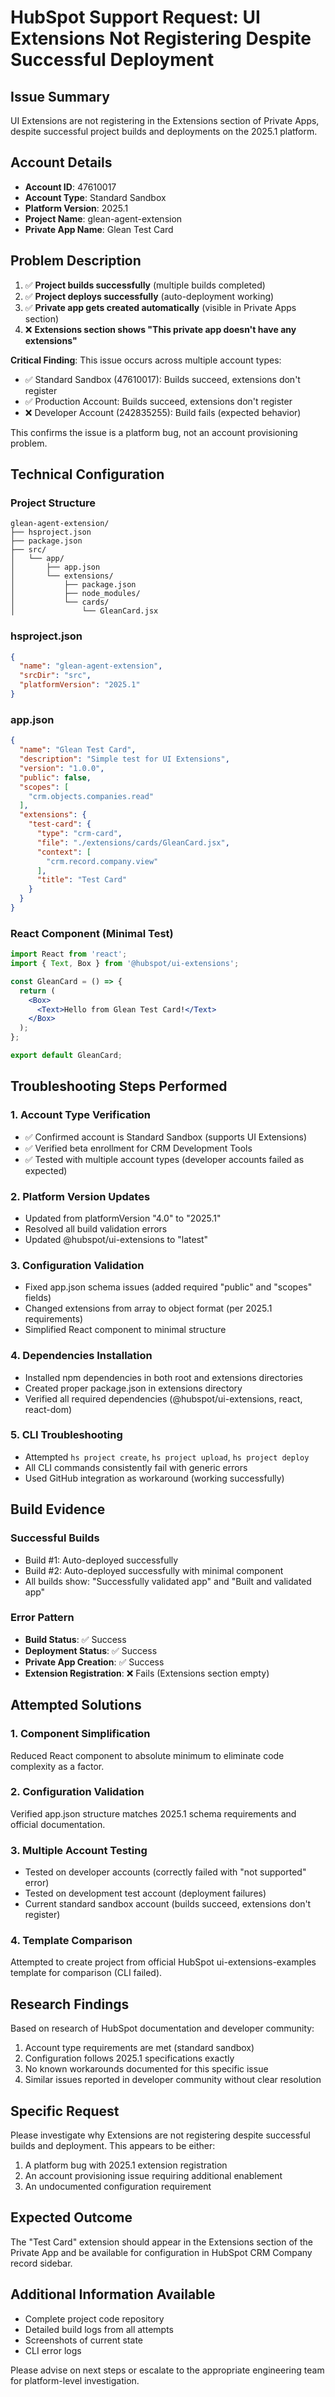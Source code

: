 # HubSpot Support Request: UI Extensions Not Registering Despite Successful Deployment

## **Issue Summary**
UI Extensions are not registering in the Extensions section of Private Apps, despite successful project builds and deployments on the 2025.1 platform.

## **Account Details**
- **Account ID**: 47610017
- **Account Type**: Standard Sandbox
- **Platform Version**: 2025.1
- **Project Name**: glean-agent-extension
- **Private App Name**: Glean Test Card

## **Problem Description**
1. ✅ **Project builds successfully** (multiple builds completed)
2. ✅ **Project deploys successfully** (auto-deployment working)
3. ✅ **Private app gets created automatically** (visible in Private Apps section)
4. ❌ **Extensions section shows "This private app doesn't have any extensions"**

**Critical Finding**: This issue occurs across multiple account types:
- ✅ Standard Sandbox (47610017): Builds succeed, extensions don't register
- ✅ Production Account: Builds succeed, extensions don't register  
- ❌ Developer Account (242835255): Build fails (expected behavior)

This confirms the issue is a platform bug, not an account provisioning problem.

## **Technical Configuration**

### **Project Structure**
```
glean-agent-extension/
├── hsproject.json
├── package.json
├── src/
│   └── app/
│       ├── app.json
│       └── extensions/
│           ├── package.json
│           ├── node_modules/
│           └── cards/
│               └── GleanCard.jsx
```

### **hsproject.json**
```json
{
  "name": "glean-agent-extension",
  "srcDir": "src",
  "platformVersion": "2025.1"
}
```

### **app.json**
```json
{
  "name": "Glean Test Card",
  "description": "Simple test for UI Extensions",
  "version": "1.0.0",
  "public": false,
  "scopes": [
    "crm.objects.companies.read"
  ],
  "extensions": {
    "test-card": {
      "type": "crm-card",
      "file": "./extensions/cards/GleanCard.jsx",
      "context": [
        "crm.record.company.view"
      ],
      "title": "Test Card"
    }
  }
}
```

### **React Component** (Minimal Test)
```jsx
import React from 'react';
import { Text, Box } from '@hubspot/ui-extensions';

const GleanCard = () => {
  return (
    <Box>
      <Text>Hello from Glean Test Card!</Text>
    </Box>
  );
};

export default GleanCard;
```

## **Troubleshooting Steps Performed**

### **1. Account Type Verification**
- ✅ Confirmed account is Standard Sandbox (supports UI Extensions)
- ✅ Verified beta enrollment for CRM Development Tools
- ✅ Tested with multiple account types (developer accounts failed as expected)

### **2. Platform Version Updates**
- Updated from platformVersion "4.0" to "2025.1"
- Resolved all build validation errors
- Updated @hubspot/ui-extensions to "latest"

### **3. Configuration Validation**
- Fixed app.json schema issues (added required "public" and "scopes" fields)
- Changed extensions from array to object format (per 2025.1 requirements)
- Simplified React component to minimal structure

### **4. Dependencies Installation**
- Installed npm dependencies in both root and extensions directories
- Created proper package.json in extensions directory
- Verified all required dependencies (@hubspot/ui-extensions, react, react-dom)

### **5. CLI Troubleshooting**
- Attempted `hs project create`, `hs project upload`, `hs project deploy`
- All CLI commands consistently fail with generic errors
- Used GitHub integration as workaround (working successfully)

## **Build Evidence**

### **Successful Builds**
- Build #1: Auto-deployed successfully
- Build #2: Auto-deployed successfully with minimal component
- All builds show: "Successfully validated app" and "Built and validated app"

### **Error Pattern**
- **Build Status**: ✅ Success
- **Deployment Status**: ✅ Success  
- **Private App Creation**: ✅ Success
- **Extension Registration**: ❌ Fails (Extensions section empty)

## **Attempted Solutions**

### **1. Component Simplification**
Reduced React component to absolute minimum to eliminate code complexity as a factor.

### **2. Configuration Validation**
Verified app.json structure matches 2025.1 schema requirements and official documentation.

### **3. Multiple Account Testing**
- Tested on developer accounts (correctly failed with "not supported" error)
- Tested on development test account (deployment failures)
- Current standard sandbox account (builds succeed, extensions don't register)

### **4. Template Comparison**
Attempted to create project from official HubSpot ui-extensions-examples template for comparison (CLI failed).

## **Research Findings**

Based on research of HubSpot documentation and developer community:
1. Account type requirements are met (standard sandbox)
2. Configuration follows 2025.1 specifications exactly
3. No known workarounds documented for this specific issue
4. Similar issues reported in developer community without clear resolution

## **Specific Request**

Please investigate why Extensions are not registering despite successful builds and deployment. This appears to be either:
1. A platform bug with 2025.1 extension registration
2. An account provisioning issue requiring additional enablement
3. An undocumented configuration requirement

## **Expected Outcome**

The "Test Card" extension should appear in the Extensions section of the Private App and be available for configuration in HubSpot CRM Company record sidebar.

## **Additional Information Available**

- Complete project code repository
- Detailed build logs from all attempts
- Screenshots of current state
- CLI error logs

Please advise on next steps or escalate to the appropriate engineering team for platform-level investigation. 